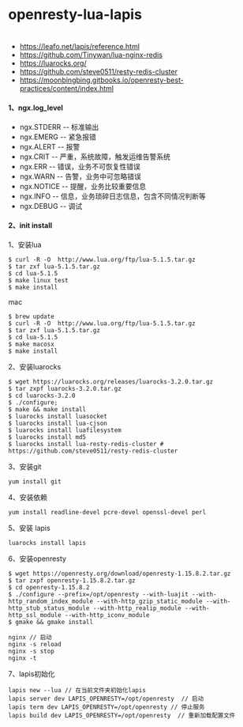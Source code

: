 
# openresty-lua-lapis

#
- https://leafo.net/lapis/reference.html
- https://github.com/Tinywan/lua-nginx-redis
- https://luarocks.org/
- https://github.com/steve0511/resty-redis-cluster
- https://moonbingbing.gitbooks.io/openresty-best-practices/content/index.html

#### 1、ngx.log_level

- ngx.STDERR     -- 标准输出
- ngx.EMERG      -- 紧急报错
- ngx.ALERT      -- 报警
- ngx.CRIT       -- 严重，系统故障，触发运维告警系统
- ngx.ERR        -- 错误，业务不可恢复性错误
- ngx.WARN       -- 告警，业务中可忽略错误
- ngx.NOTICE     -- 提醒，业务比较重要信息
- ngx.INFO       -- 信息，业务琐碎日志信息，包含不同情况判断等
- ngx.DEBUG      -- 调试

#### 2、init install

1、安装lua

```
$ curl -R -O  http://www.lua.org/ftp/lua-5.1.5.tar.gz
$ tar zxf lua-5.1.5.tar.gz
$ cd lua-5.1.5
$ make linux test
$ make install
```
mac
```
$ brew update
$ curl -R -O  http://www.lua.org/ftp/lua-5.1.5.tar.gz
$ tar zxf lua-5.1.5.tar.gz
$ cd lua-5.1.5
$ make macosx
$ make install
```

2、安装luarocks

```
$ wget https://luarocks.org/releases/luarocks-3.2.0.tar.gz
$ tar zxpf luarocks-3.2.0.tar.gz
$ cd luarocks-3.2.0
$ ./configure; 
$ make && make install
$ luarocks install luasocket
$ luarocks install lua-cjson
$ luarocks install luafilesystem
$ luarocks install md5
$ luarocks install lua-resty-redis-cluster # https://github.com/steve0511/resty-redis-cluster
```

3、安装git

```
yum install git
```


4、安装依赖

```
yum install readline-devel pcre-devel openssl-devel perl
```

5、安装 lapis

```
luarocks install lapis
```

6、安装openresty

```
$ wget https://openresty.org/download/openresty-1.15.8.2.tar.gz
$ tar zxpf openresty-1.15.8.2.tar.gz
$ cd openresty-1.15.8.2
$ ./configure --prefix=/opt/openresty --with-luajit --with-http_random_index_module --with-http_gzip_static_module --with-http_stub_status_module --with-http_realip_module --with-http_ssl_module --with-http_iconv_module
$ gmake && gmake install
```
```
nginx // 启动
nginx -s reload
nginx -s stop
nginx -t
```

7、lapis初始化
```
lapis new --lua // 在当前文件夹初始化lapis
lapis server dev LAPIS_OPENRESTY=/opt/openresty  // 启动
lapis term dev LAPIS_OPENRESTY=/opt/openresty // 停止服务
lapis build dev LAPIS_OPENRESTY=/opt/openresty  // 重新加载配置文件
```
